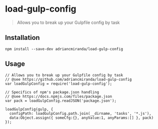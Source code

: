 # load-gulp-config
> Allows you to break up your Gulpfile config by task

## Installation

```terminal
npm install --save-dev adriancmiranda/load-gulp-config
````

## Usage

```node
// Allows you to break up your Gulpfile config by task
// @see https://github.com/adriancmiranda/load-gulp-config
var loadGulpConfig = require('load-gulp-config');

// Specifics of npm's package.json handling
// @see https://docs.npmjs.com/files/package.json
var pack = loadGulpConfig.readJSON('package.json');

loadGulpConfig(gulp, {
  configPath: loadGulpConfig.path.join(__dirname, 'tasks', '*.js'),
  data:Object.assign({ someCfg:{}, anyValue:1, anyParams:[] }, pack)
});
```
